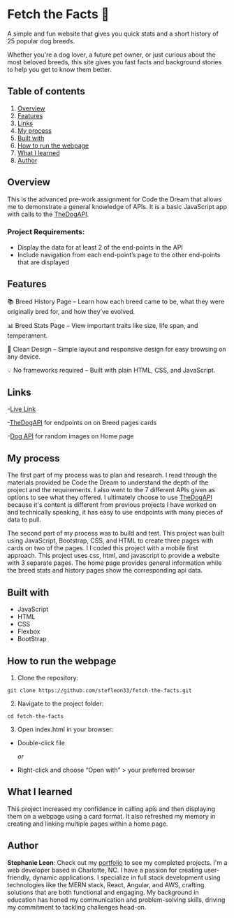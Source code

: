 # Fetch the Facts 🐾

A simple and fun website that gives you quick stats and a short history of 25 popular dog breeds.

Whether you're a dog lover, a future pet owner, or just curious about the most beloved breeds, this site gives you fast facts and background stories to help you get to know them better.

## Table of contents

1. [Overview](#overview)
2. [Features](#Features)
3. [Links](#Links)
4. [My process](#My_process)
5. [Built with](#Built_with)
6. [How to run the webpage](#How_to-run_the_webpage)
7. [What I learned](#What_I_learned)
8. [Author](#Author)

## Overview

This is the advanced pre-work assignment for Code the Dream that allows me to demonstrate a general knowledge of APIs. It is a basic JavaScript app with calls to the [TheDogAPI](https://thedogapi.com).

### Project Requirements:

- Display the data for at least 2 of the end-points in the API
- Include navigation from each end-point’s page to the other end-points that are displayed

## Features

📚 Breed History Page – Learn how each breed came to be, what they were originally bred for, and how they’ve evolved.

📊 Breed Stats Page – View important traits like size, life span, and temperament.

🐶 Clean Design – Simple layout and responsive design for easy browsing on any device.

💡 No frameworks required – Built with plain HTML, CSS, and JavaScript.

## Links

-[Live Link](https://fetchthefacts.netlify.app/)

-[TheDogAPI](https://thedogapi.com) for endpoints on on Breed pages cards

-[Dog API](https://dog.ceo/dog-api/documentation/random) for random images on Home page

## My process

The first part of my process was to plan and research. I read through the materials provided be Code the Dream to understand the depth of the project and the requirements. I also went to the 7 different APIs given as options to see what they offered. I ultimately choose to use [TheDogAPI](https://thedogapi.com) because it's content is different from previous projects I have worked on and technically speaking, it has easy to use endpoints with many pieces of data to pull.

The second part of my process was to build and test. This project was built using JavaScript, Bootstrap, CSS, and HTML to create three pages with cards on two of the pages. I I coded this project with a mobile first approach. This project uses css, html, and javascript to provide a website with 3 separate pages. The home page provides general information while the breed stats and history pages show the corresponding api data.

## Built with

- JavaScript
- HTML
- CSS
- Flexbox
- BootStrap

## How to run the webpage

1. Clone the repository:

```console
git clone https://github.com/stefleon33/fetch-the-facts.git
```

2. Navigate to the project folder:

```console
cd fetch-the-facts
```

3. Open index.html in your browser:

- Double-click file

  _or_

- Right-click and choose “Open with” > your preferred browser

## What I learned

This project increased my confidence in calling apis and then displaying them on a webpage using a card format. It also refreshed my memory in creating and linking multiple pages within a home page.

## Author

**Stephanie Leon**: Check out my [portfolio](https://stefleon33.github.io/portfolio-website/index.html) to see my completed projects. I'm a web developer based in Charlotte, NC. I have a passion for creating user-friendly, dynamic applications. I specialize in full stack development using technologies like the MERN stack, React, Angular, and AWS, crafting solutions that are both functional and engaging. My background in education has honed my communication and problem-solving skills, driving my commitment to tackling challenges head-on.
